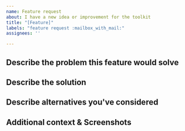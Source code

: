 ```yaml
---
name: Feature request
about: I have a new idea or improvement for the toolkit
title: "[Feature]"
labels: "feature request :mailbox_with_mail:"
assignees: ''

---
```


<!-- 🚨 PLEASE PROVIDE DETAILED INFORMATION AND DO NOT SKIP ANY INSTRUCTIONS AND INFORMATION MENTIONED BELOW AS THEY ARE ALL REQUIRED AND ESSENTIAL TO HELP US UNDERSTAND THE FEATURE.
...
IF NOT CERTAIN ABOUT THE FEATURE AND REQUIRE MORE CLARITY THEN PLEASE POST ON "IDEAS" CATEGORY OF THE DISCUSSIONS PLATFORM [https://github.com/windows-toolkit/WindowsCommunityToolkit/discussions/categories/ideas] WHERE YOU CAN DISCUSS AND ENAGAGE WITH THE COMMUNITY TO GAIN FURTHER CLAIRITY REGARDING THE FEATURE 🚨 -->

## Describe the problem this feature would solve
<!-- Please describe or link to any existing issues or discussions.
A clear and concise description of what the problem is, starting with the user story. 
Provide examples of the restrictions in the current environment that hinders the work your users or you want to perform. What are the ways this new feature will help transform and deliver those results?
For example, I am currently using the InfiniteCanvas control which lacks the TabbedCommandBar control feature. I am looking to improve user experience therefore i would like to use that in my project to provide ease of accessibility and a user-friendly interface. This new feature will provide quick access to the toolbar, enhance space utilization, etc [...] -->


## Describe the solution
<!-- A clear and concise description of what you want to happen. Define how do you think it will help the community and adds value to the toolkit? -->


## Describe alternatives you've considered
<!-- A clear and concise description of any alternative solutions or features you've considered. -->


## Additional context & Screenshots
<!-- Add any other context or screenshots about the feature request here.-->
